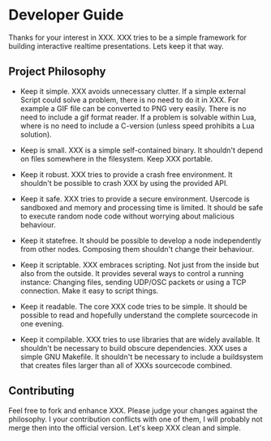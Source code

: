 Developer Guide
===============

Thanks for your interest in XXX. XXX tries to be a simple framework for
building interactive realtime presentations. Lets keep it that way.

Project Philosophy
------------------

 * Keep it simple. XXX avoids unnecessary clutter. If a simple external 
   Script could solve a problem, there is no need to do it in XXX. For
   example a GIF file can be converted to PNG very easily. There is no need
   to include a gif format reader. If a problem is solvable within Lua,
   where is no need to include a C-version (unless speed prohibits a
   Lua solution).

 * Keep is small. XXX is a simple self-contained binary. It shouldn't
   depend on files somewhere in the filesystem. Keep XXX portable.

 * Keep it robust. XXX tries to provide a crash free environment. It
   shouldn't be possible to crash XXX by using the provided API.

 * Keep it safe. XXX tries to provide a secure environment. Usercode 
   is sandboxed and memory and processing time is limited. It should be
   safe to execute random node code without worrying about malicious
   behaviour.

 * Keep it statefree. It should be possible to develop a node independently
   from other nodes. Composing them shouldn't change their behaviour.

 * Keep it scriptable. XXX embraces scripting. Not just from the inside but
   also from the outside. It provides several ways to control a running
   instance: Changing files, sending UDP/OSC packets or using a TCP
   connection. Make it easy to script things.

 * Keep it readable. The core XXX code tries to be simple. It should be
   possible to read and hopefully understand the complete sourcecode
   in one evening.

 * Keep it compilable. XXX tries to use libraries that are widely 
   available. It shouldn't be necessary to build obscure dependencies.
   XXX uses a simple GNU Makefile. It shouldn't be necessary to 
   include a buildsystem that creates files larger than all of XXXs
   sourcecode combined.

Contributing
------------

Feel free to fork and enhance XXX. Please judge your changes against the
philosophy. I your contribution conflicts with one of them, I will probably
not merge then into the official version. Let's keep XXX clean and simple.
